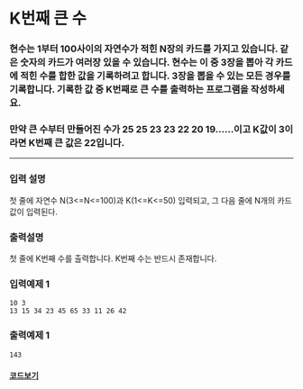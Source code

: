 # K번째 큰 수

### 현수는 1부터 100사이의 자연수가 적힌 N장의 카드를 가지고 있습니다. 같은 숫자의 카드가 여러장 있을 수 있습니다. 현수는 이 중 3장을 뽑아 각 카드에 적힌 수를 합한 값을 기록하려고 합니다. 3장을 뽑을 수 있는 모든 경우를 기록합니다. 기록한 값 중 K번째로 큰 수를 출력하는 프로그램을 작성하세요.

### 만약 큰 수부터 만들어진 수가 25 25 23 23 22 20 19......이고 K값이 3이라면 K번째 큰 값은 22입니다.

---

### 입력 설명

첫 줄에 자연수 N(3<=N<=100)과 K(1<=K<=50) 입력되고, 그 다음 줄에 N개의 카드값이 입력된다.

### 출력설명

첫 줄에 K번째 수를 출력합니다. K번째 수는 반드시 존재합니다.

### 입력예제 1

```
10 3
13 15 34 23 45 65 33 11 26 42
```

### 출력예제 1

```
143
```

#### [코드보기](./solution.js)
